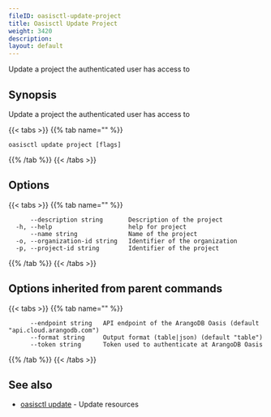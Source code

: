 ```yaml
---
fileID: oasisctl-update-project
title: Oasisctl Update Project
weight: 3420
description: 
layout: default
---
```

Update a project the authenticated user has access to

## Synopsis

Update a project the authenticated user has access to

{{< tabs >}}
{{% tab name="" %}}
```
oasisctl update project [flags]
```
{{% /tab %}}
{{< /tabs >}}

## Options

{{< tabs >}}
{{% tab name="" %}}
```
      --description string       Description of the project
  -h, --help                     help for project
      --name string              Name of the project
  -o, --organization-id string   Identifier of the organization
  -p, --project-id string        Identifier of the project
```
{{% /tab %}}
{{< /tabs >}}

## Options inherited from parent commands

{{< tabs >}}
{{% tab name="" %}}
```
      --endpoint string   API endpoint of the ArangoDB Oasis (default "api.cloud.arangodb.com")
      --format string     Output format (table|json) (default "table")
      --token string      Token used to authenticate at ArangoDB Oasis
```
{{% /tab %}}
{{< /tabs >}}

## See also

* [oasisctl update]()	 - Update resources

